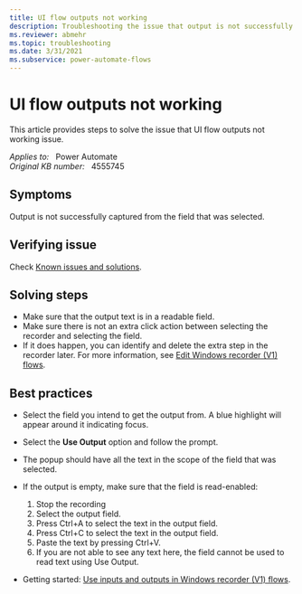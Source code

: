 ```yaml
---
title: UI flow outputs not working
description: Troubleshooting the issue that output is not successfully captured from the field that was selected.
ms.reviewer: abmehr
ms.topic: troubleshooting
ms.date: 3/31/2021
ms.subservice: power-automate-flows
---
```

# UI flow outputs not working

This article provides steps to solve the issue that UI flow outputs not working issue.

_Applies to:_ &nbsp; Power Automate  
_Original KB number:_ &nbsp; 4555745

## Symptoms

Output is not successfully captured from the field that was selected.

## Verifying issue

Check [Known issues and solutions](/power-automate/desktop-flows/create-desktop#known-issues-and-solutions).

## Solving steps

- Make sure that the output text is in a readable field.
- Make sure there is not an extra click action between selecting the recorder and selecting the field.
- If it does happen, you can identify and delete the extra step in the recorder later. For more information, see [Edit Windows recorder (V1) flows](/power-automate/desktop-flows/edit-desktop).

## Best practices

- Select the field you intend to get the output from. A blue highlight will appear around it indicating focus.
- Select the **Use Output** option and follow the prompt.
- The popup should have all the text in the scope of the field that was selected.
- If the output is empty, make sure that the field is read-enabled:

  1. Stop the recording
  2. Select the output field.
  3. Press Ctrl+A to select the text in the output field.
  4. Press Ctrl+C to select the text in the output field.
  5. Paste the text by pressing Ctrl+V.
  6. If you are not able to see any text here, the field cannot be used to read text using Use Output.

- Getting started: [Use inputs and outputs in Windows recorder (V1) flows](/power-automate/desktop-flows/inputs-outputs-desktop).
